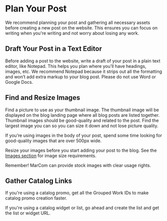 # Plan Your Post

We recommend planning your post and gathering all necessary assets before creating a new post on the website. This ensures you can focus on writing when you're writing and not worry about losing any work.

## Draft Your Post in a Text Editor

Before adding a post to the website, write a draft of your post in a plain text editor, like Notepad. This helps you plan where you’ll have headings, images, etc. We recommend Notepad because it strips out all the formatting and won’t add extra markup to your blog post. Please do not use Word or Google Docs.

## Find and Resize Images

Find a picture to use as your thumbnail image. The thumbnail image will be displayed on the blog landing page where all blog posts are listed together. Thumbnail images should be good-quality and related to the post. Find the largest image you can so you can size it down and not lose picture quality.

If you’re using images in the body of your post, spend some time looking for good-quality images that are over 500px wide.

Resize your images before you start adding your post to the blog. See the [Images section](/blog-orientation/images/) for image size requirements.

Remember! MarCom can provide stock images with clear usage rights.

## Gather Catalog Links

If you're using a catalog promo, get all the Grouped Work IDs to make catalog promo creation faster.

If you're using a catalog widget or list, go ahead and create the list and get the list or widget URL.
